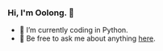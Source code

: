 ### Hi, I'm Oolong. 👋

- 🤔 I’m currently coding in Python.
- 💬 Be free to ask me about anything [here](https://github.com/HermioneX/HermioneX/issues).

[//]: <img align="right" height="280" src="https://github.com/HermioneX/HermioneX/blob/main/yier.webp">

